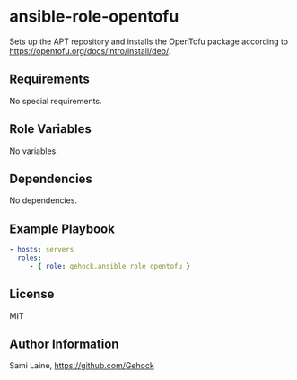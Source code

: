 ansible-role-opentofu
=========

Sets up the APT repository and installs the OpenTofu package according to <https://opentofu.org/docs/intro/install/deb/>.

Requirements
------------

No special requirements.

Role Variables
--------------

No variables.

Dependencies
------------

No dependencies.

Example Playbook
----------------

```yaml
- hosts: servers
  roles:
     - { role: gehock.ansible_role_opentofu }
```

License
-------

MIT

Author Information
------------------

Sami Laine, <https://github.com/Gehock>
